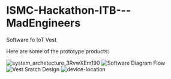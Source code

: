 # ISMC-Hackathon-ITB---MadEngineers
Software fo IoT Vest

Here are some of the prototype products:

![system_archetecture_3RvwXEm190](https://github.com/AdySU22/ISMC-Hackathon-ITB---MadEngineers/assets/143525256/d42ed927-31ab-4e09-b82e-507cb6c878fa)
![Software Diagram Flow](https://github.com/AdySU22/ISMC-Hackathon-ITB---MadEngineers/assets/143525256/568bc456-e2ed-4740-96e5-00de1965648c)
![Vest Sratch Design](https://github.com/AdySU22/ISMC-Hackathon-ITB---MadEngineers/assets/143525256/f14f1493-6960-41c2-a510-80c77e121044)
![device-location](https://github.com/AdySU22/ISMC-Hackathon-ITB---MadEngineers/assets/143525256/d15db31a-ce0e-426f-9dd1-a60373b0dd1c)

